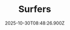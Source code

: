 ---
title: "Surfers"
description: ""
image: "/uploads/photos/1761814106892-Surfers.webp"
display: "/uploads/photos/1761814106892-Surfers-display.webp"
thumbnail: "/uploads/photos/1761814106892-Surfers-thumb.webp"
width: 6000
height: 4000
featured: false
date: 2025-10-30T08:48:26.900Z
order: 0
---